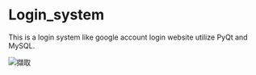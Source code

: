 # Login_system
 This is a login system like google account login website utilize PyQt and MySQL.
 
 
 
 
![擷取](https://user-images.githubusercontent.com/68845006/205595727-4505f384-07c5-4bc8-8128-15a989767092.PNG)
